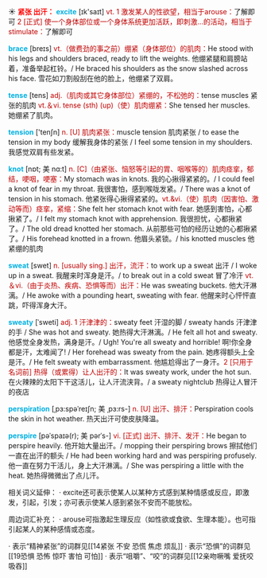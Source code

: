 ☀ <font color="red">**紧张 出汗：**</font>
<font color="sky blue">**excite**</font> [ɪk'saɪt] 
<font color="#c00000">vt. 1 激发某人的性欲望，相当于arouse：</font>了解即可 <font color="#c00000">2 [正式] 使一个身体部位或一个身体系统更加活跃，即刺激…的活动，相当于stimulate：</font>了解即可
           
<font color="sky blue">**brace**</font> [breɪs]
<font color="#c00000">vt.（做费劲的事之前）绷紧（身体部位）的肌肉：</font>He stood with his legs and shoulders braced, ready to lift the weights. 他绷紧腿和肩膀站着，准备举起杠铃。/ He braced his shoulders as the snow slashed across his face. 雪花如刀割般刮在他的脸上，他绷紧了双肩。

<font color="sky blue">**tense**</font> [tens] 
<font color="#c00000">adj.（肌肉或其它身体部位）紧绷的，不松弛的：</font>tense muscles 紧张的肌肉 <font color="#c00000">vt.＆vi. tense (sth) (up)（使）肌肉绷紧：</font>She tensed her muscles. 她绷紧了肌肉。

<font color="sky blue">**tension**</font> ['tenʃn] 
<font color="#c00000">n. [U] 肌肉紧张：</font>muscle tension 肌肉紧张 / to ease the tension in my body 缓解我身体的紧张 / I feel some tension in my shoulders. 我感觉双肩有些发紧。
           
<font color="sky blue">**knot**</font> [nɒt; 美 nɑ:t]
<font color="#c00000">n. [C]（由紧张、恼怒等引起的胃、咽喉等的）肌肉痉挛，郁结，哽咽，哽塞：</font>My stomach was in knots. 我的心揪得紧紧的。/ I could feel a knot of fear in my throat. 我很害怕，感到喉咙发紧。/ There was a knot of tension in his stomach. 他紧张得心揪得紧紧的。<font color="#c00000">vt.&vi.（使）肌肉（因害怕、激动等而）痉挛，紧缩：</font>She felt her stomach knot with fear. 她感到害怕，心都揪紧了。/ I felt my stomach knot with apprehension. 我很担忧，心都揪紧了。/ The old dread knotted her stomach. 从前那些可怕的经历让她的心都揪紧了。/ His forehead knotted in a frown. 他眉头紧锁。/ his knotted muscles 他紧绷的肌肉

<font color="sky blue">**sweat**</font> [swet] 
<font color="#c00000">n. [usually sing.] 出汗，流汗：</font>to work up a sweat 出汗 / I woke up in a sweat. 我醒来时浑身是汗。/ to break out in a cold sweat 冒了冷汗 <font color="#c00000">vt.＆vi.（由于炎热、疾病、恐惧等而）出汗：</font>He was sweating buckets. 他大汗淋漓。/ He awoke with a pounding heart, sweating with fear. 他醒来时心怦怦直跳，吓得浑身大汗。
           
<font color="sky blue">**sweaty**</font> [ˈsweti]
<font color="#c00000">adj. 1 汗津津的：</font>sweaty feet 汗湿的脚 / sweaty hands 汗津津的手 / She was hot and sweaty. 她热得大汗淋漓。/ He felt all hot and sweaty. 他感觉全身发热，满身是汗。/ Ugh! You're all sweaty and horrible! 啊!你全身都是汗，太难闻了! / Her forehead was sweaty from the pain. 她疼得额头上全是汗。/ He felt sweaty with embarrassment. 他尴尬得出了一身汗。<font color="#c00000">2 [只用于名词前] 热得（或累得）让人出汗的：</font>It was sweaty work, under the hot sun. 在火辣辣的太阳下干这活儿，让人汗流浃背。/ a sweaty nightclub 热得让人冒汗的夜店

<font color="sky blue">**perspiration**</font> [ˌpɜ:spəˈreɪʃn; 美 ˌpɜ:rs-]
<font color="#c00000">n. [U] 出汗、排汗：</font>Perspiration cools the skin in hot weather. 热天出汗可使皮肤降温。
           
<font color="sky blue">**perspire**</font> [pəˈspaɪə(r); 美 pərˈs-]
<font color="#c00000">vi. [正式] 出汗、排汗、发汗：</font>He began to perspire heavily. 他开始大量出汗。/ mopping their perspiring brows 擦拭他们一直在出汗的额头 / He had been working hard and was perspiring profusely. 他一直在努力干活儿，身上大汗淋漓。/ She was perspiring a little with the heat. 她热得微微出了点儿汗。

相关词义延伸：
· excite还可表示使某人以某种方式感到某种情感或反应，即激发，引起，引发；亦可表示使某人感到紧张不安而不能放松。

周边词汇补充：
· arouse可指激起生理反应（如性欲或食欲、生理本能）。也可指引起某人的某种感情或态度。

· 表示“精神紧张”的词群见[[14紧张 不安 恐慌 焦虑 烦乱]]
· 表示“恐惧”的词群见[[19恐惧 恐怖 惊吓 害怕 可怕]]
· 表示“咀嚼”、“咬”的词群见[[12亲吻噘嘴 爱抚咬吸吞]]
